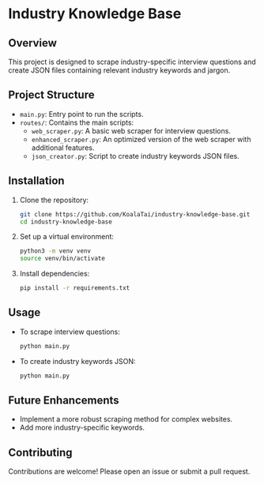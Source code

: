 # Industry Knowledge Base

## Overview
This project is designed to scrape industry-specific interview questions and create JSON files containing relevant industry keywords and jargon.

## Project Structure
- `main.py`: Entry point to run the scripts.
- `routes/`: Contains the main scripts:
  - `web_scraper.py`: A basic web scraper for interview questions.
  - `enhanced_scraper.py`: An optimized version of the web scraper with additional features.
  - `json_creator.py`: Script to create industry keywords JSON files.

## Installation
1. Clone the repository:
   ```bash
   git clone https://github.com/KoalaTai/industry-knowledge-base.git
   cd industry-knowledge-base
   ```
2. Set up a virtual environment:
   ```bash
   python3 -m venv venv
   source venv/bin/activate
   ```
3. Install dependencies:
   ```bash
   pip install -r requirements.txt
   ```

## Usage
- To scrape interview questions:
  ```bash
  python main.py
  ```
- To create industry keywords JSON:
  ```bash
  python main.py
  ```

## Future Enhancements
- Implement a more robust scraping method for complex websites.
- Add more industry-specific keywords.

## Contributing
Contributions are welcome! Please open an issue or submit a pull request.

